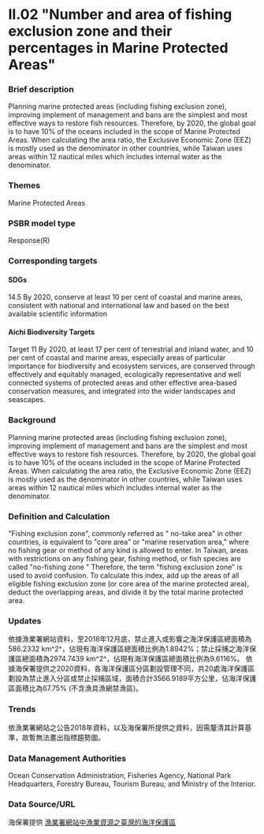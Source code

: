 # II.02 "Number and area of fishing exclusion zone and their percentages in Marine Protected Areas"

<script type="text/javascript" src="http://cdn.mathjax.org/mathjax/latest/MathJax.js?config=TeX-AMS-MML_HTMLorMML"></script>

### Brief description
Planning marine protected areas (including fishing exclusion zone), improving implement of management and bans are the simplest and most effective ways to restore fish resources. Therefore, by 2020, the global goal is to have 10% of the oceans included in the scope of Marine Protected Areas. When calculating the area ratio, the Exclusive Economic Zone (EEZ) is mostly used as the denominator in other countries, while Taiwan uses areas within 12 nautical miles which includes internal water as the denominator.
### Themes
Marine Protected Areas
### PSBR model type
Response(R)
### Corresponding targets
#### SDGs
14.5 By 2020, conserve at least 10 per cent of coastal and marine areas, consistent with national and international law and based on the best available scientific information
#### Aichi Biodiversity Targets
Target 11 By 2020, at least 17 per cent of terrestrial and inland water, and 10 per cent of coastal and marine areas, especially areas of particular importance for biodiversity and ecosystem services, are conserved through effectively and equitably managed, ecologically representative and well connected systems of protected areas and other effective area-based conservation measures, and integrated into the wider landscapes and seascapes.
### Background
Planning marine protected areas (including fishing exclusion zone), improving implement of management and bans are the simplest and most effective ways to restore fish resources. Therefore, by 2020, the global goal is to have 10% of the oceans included in the scope of Marine Protected Areas. When calculating the area ratio, the Exclusive Economic Zone (EEZ) is mostly used as the denominator in other countries, while Taiwan uses areas within 12 nautical miles which includes internal water as the denominator.
### Definition and Calculation
"Fishing exclusion zone", commonly referred as " no-take area" in other countries, is equivalent to "core area" or "marine reservation area," where no fishing gear or method of any kind is allowed to enter. In Taiwan, areas with restrictions on any fishing gear, fishing method, or fish species are called "no-fishing zone " Therefore, the term "fishing exclusion zone" is used to avoid confusion. To calculate this index, add up the areas of all eligible fishing exclusion zone (or core area of the marine protected area), deduct the overlapping areas, and divide it by the total marine protected area.
### Updates
依據漁業署網站資料，至2018年12月底，禁止進入或影響之海洋保護區總面積為586.2332 km^2^，佔現有海洋保護區總面積比例為1.8942%；禁止採捕之海洋保護區總面積為2974.7439 km^2^，佔現有海洋保護區總面積比例為9.6116%。 依據海保署提供之2020資料，各海洋保護區分區劃設管理不同，共20處海洋保護區劃設為禁止進入分區或禁止採捕區域，面積合計3566.9189平方公里，佔海洋保護區面積比為67.75% (不含漁具漁網禁漁區)。
### Trends
依漁業署網站之公告2018年資料，以及海保署所提供之資料，因需釐清其計算基準，故暫無法畫出指標趨勢圖。
### Data Management Authorities
Ocean Conservation Administration, Fisheries Agency, National Park Headquarters, Forestry Bureau, Tourism Bureau, and Ministry of the Interior.
### Data Source/URL
海保署提供 [漁業署網站中漁業資源之臺灣的海洋保護區](https://www.fa.gov.tw/cht/TaiwanOceansProtectionAreas/content.aspx?id=8&chk=a16db5cf-040f-499d-b76d-1a10ffe134e6&param=pn%3d1)
